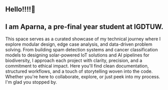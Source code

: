 ## Hello!!!!👋

## I am Aparna, a pre-final year student at IGDTUW.

This space serves as a curated showcase of my technical journey where I explore modular design, edge case analysis, and data-driven problem solving. From building spam detection systems and cancer classification models to designing solar-powered IoT solutions and AI pipelines for biodiversity, I approach each project with clarity, precision, and a commitment to ethical impact. Here you'll find clean documentation, structured workflows, and a touch of storytelling woven into the code. Whether you're here to collaborate, explore, or just peek into my process. I'm glad you stopped by.

<!--
**aparnaparashar/aparnaparashar** is a ✨ _special_ ✨ repository because its `README.md` (this file) appears on your GitHub profile.

Here are some ideas to get you started:

- 🔭 I’m currently working on ...
- 🌱 I’m currently learning ...
- 👯 I’m looking to collaborate on ...
- 🤔 I’m looking for help with ...
- 💬 Ask me about ...
- 📫 How to reach me: ...
- 😄 Pronouns: ...
- ⚡ Fun fact: ...
-->
